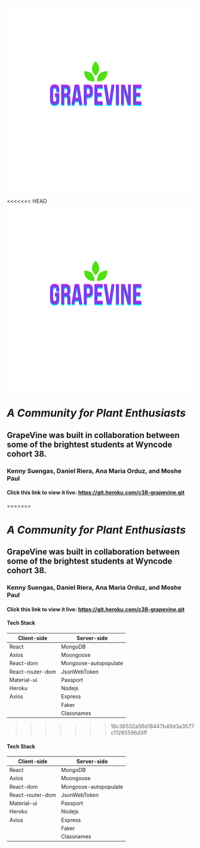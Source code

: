 ![GrapaVine Logo](client/src/images/Logo.png)

<<<<<<< HEAD
![GrapaVine Logo](client/src/images/Logo.png)

# _A Community for Plant Enthusiasts_

## GrapeVine was built in collaboration between some of the brightest students at Wyncode cohort 38.

### Kenny Suengas, Daniel Riera, Ana Maria Orduz, and Moshe Paul

#### Click this link to view it live: https://git.heroku.com/c38-grapevine.git
=======
# *A Community for Plant Enthusiasts* 


## GrapeVine was built in collaboration between some of the brightest students at Wyncode cohort 38. 
### Kenny Suengas, Daniel Riera, Ana Maria Orduz, and Moshe Paul 

#### Click this link to view it live: https://git.heroku.com/c38-grapevine.git

#### Tech Stack
Client-side | Server-side
------------ | -------------
React | MongoDB
Axios | Moongoose
React-dom | Mongoose-autopopulate
React-router-dom | JsonWebToken
Material-ui  | Passport
Heroku | Nodejs
Axios | Express
  ⠀⠀⠀⠀⠀⠀ | Faker
 ⠀⠀⠀⠀⠀⠀  | Classnames






>>>>>>> 16c36532a56d18447b49d3a3577c11285596d3ff

#### Tech Stack

| Client-side      | Server-side           |
| ---------------- | --------------------- |
| React            | MongoDB               |
| Axios            | Moongoose             |
| React-dom        | Mongoose-autopopulate |
| React-router-dom | JsonWebToken          |
| Material-ui      | Passport              |
| Heroku           | Nodejs                |
| Axios            | Express               |
| ⠀⠀⠀⠀⠀⠀           | Faker                 |
| ⠀⠀⠀⠀⠀⠀           | Classnames            |
